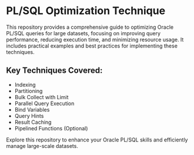 # PL/SQL Optimization Technique

This repository provides a comprehensive guide to optimizing Oracle PL/SQL queries for large datasets, focusing on improving query performance, reducing execution time, and minimizing resource usage. It includes practical examples and best practices for implementing these techniques.

## Key Techniques Covered:
- Indexing
- Partitioning
- Bulk Collect with Limit
- Parallel Query Execution
- Bind Variables
- Query Hints
- Result Caching
- Pipelined Functions (Optional)

Explore this repository to enhance your Oracle PL/SQL skills and efficiently manage large-scale datasets.
